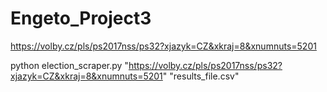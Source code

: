 # Engeto_Project3

https://volby.cz/pls/ps2017nss/ps32?xjazyk=CZ&xkraj=8&xnumnuts=5201

python election_scraper.py "https://volby.cz/pls/ps2017nss/ps32?xjazyk=CZ&xkraj=8&xnumnuts=5201" "results_file.csv"